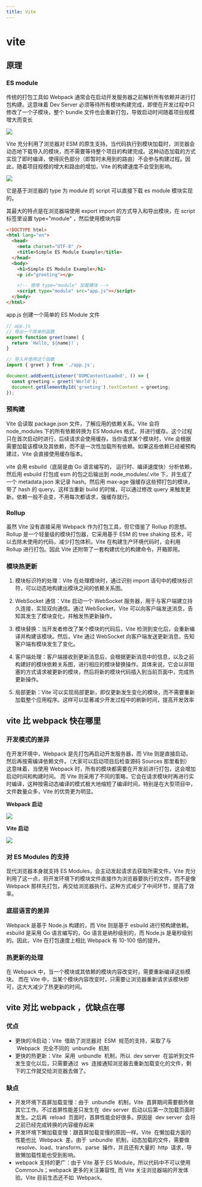 ```yaml
---
title: Vite
---
```


# vite

## 原理

### ES module

传统的打包工具如 Webpack 通常会在启动开发服务器之前解析所有依赖并进行打包构建。这意味着 Dev Server 必须等待所有模块构建完成，即使在开发过程中只修改了一个子模块，整个 bundle 文件也会重新打包，导致启动时间随着项目规模增大而变长

![](/images/vite/image1.jpg)

Vite 充分利用了浏览器对 ESM 的原生支持。当代码执行到模块加载时，浏览器会动态地下载导入的模块，而不需要等待整个项目的构建完成。这种动态加载的方式实现了即时编译，使得灰色部分（即暂时未用到的路由）不会参与构建过程。因此，随着项目规模的增大和路由的增加，Vite 的构建速度不会受到影响。

![](/images/vite/image2.jpg)

它是基于浏览器的 type 为 module 的 script 可以直接下载 es module 模块实现的。

其最大的特点是在浏览器端使用 export import 的方式导入和导出模块，在 script 标签里设置 type="module" ，然后使用模块内容

```html
<!DOCTYPE html>
<html lang="en">
  <head>
    <meta charset="UTF-8" />
    <title>Simple ES Module Example</title>
  </head>
  <body>
    <h1>Simple ES Module Example</h1>
    <p id="greeting"></p>

    <!-- 使用 type="module" 加载模块 -->
    <script type="module" src="app.js"></script>
  </body>
</html>
```

app.js 创建一个简单的 ES Module 文件

```js
// app.js
// 导出一个简单的函数
export function greet(name) {
  return `Hello, ${name}!`;
}

// 导入并使用这个函数
import { greet } from './app.js';

document.addEventListener('DOMContentLoaded', () => {
  const greeting = greet('World');
  document.getElementById('greeting').textContent = greeting;
});
```

### 预构建

Vite 会读取 package.json 文件，了解应用的依赖关系。Vite 会将 node_modules 下的所有依赖转换为 ES Modules 格式，并进行缓存。这个过程只在首次启动时进行，后续请求会使用缓存。当你请求某个模块时，Vite 会根据需要加载该模块及其依赖，而不是一次性加载所有依赖。如果这些依赖已经被预构建过，Vite 会直接使用缓存版本。

vite 会用 esbuild（底层是由 Go 语言编写的， 运行时、编译速度快）分析依赖，然后用 esbuild 打包成 esm 的包之后输出到 node_modules/.vite 下，并生成了一个 metadata.json 来记录 hash。然后用 max-age 强缓存这些预打包的模块，带了 hash 的 query。这样当重新 build 的时候，可以通过修改 query 来触发更新。依赖一般不会变，不用每次都请求，强缓存就行。

### Rollup

虽然 Vite 没有直接采用 Webpack 作为打包工具，但它借鉴了 Rollup 的思想。Rollup 是一个轻量级的模块打包器，它采用基于 ESM 的 tree shaking 技术，可以去除未使用的代码，减少打包体积。Vite 在构建生产环境代码时，会利用 Rollup 进行打包。因此 Vite 还附带了一套构建优化的构建命令，开箱即用。

### 模块热更新

1. 模块标识符的处理：Vite 在处理模块时，通过识别 import 语句中的模块标识符，可以动态地构建出模块之间的依赖关系图。

2. WebSocket 通信：Vite 启动一个 WebSocket 服务器，用于与客户端建立持久连接，实现双向通信。通过 WebSocket，Vite 可以向客户端发送消息，告知其发生了模块变化，并触发热更新操作。

3. 模块替换：当开发者修改了某个模块的代码后，Vite 检测到变化后，会重新编译并构建该模块。然后，Vite 通过 WebSocket 向客户端发送更新消息，告知客户端有模块发生了变化。

4. 客户端处理：客户端接收到更新消息后，会根据更新消息中的信息，以及之前构建好的模块依赖关系图，进行相应的模块替换操作。具体来说，它会以非阻塞的方式请求被更新的模块，然后将新的模块代码插入到当前页面中，完成热更新操作。

5. 局部更新：Vite 可以实现局部更新，即仅更新发生变化的模块，而不需要重新加载整个应用程序。这样可以显著减少开发过程中的刷新时间，提高开发效率

## vite 比 webpack 快在哪里

### 开发模式的差异

在开发环境中，Webpack 是先打包再启动开发服务器，而 Vite 则是直接启动，然后再按需编译依赖文件。（大家可以启动项目后检查源码 Sources 那里看到）
这意味着，当使用 Webpack 时，所有的模块都需要在开发前进行打包，这会增加启动时间和构建时间。
而 Vite 则采用了不同的策略，它会在请求模块时再进行实时编译，这种按需动态编译的模式极大地缩短了编译时间，特别是在大型项目中，文件数量众多，Vite 的优势更为明显。

**Webpack 启动**

![](/images/webpack/image59.jpg)

**Vite 启动**

![](/images/webpack/image60.jpg)

### 对 ES Modules 的支持

现代浏览器本身就支持 ES Modules，会主动发起请求去获取所需文件。Vite 充分利用了这一点，将开发环境下的模块文件直接作为浏览器要执行的文件，而不是像 Webpack 那样先打包，再交给浏览器执行。这种方式减少了中间环节，提高了效率。

### 底层语言的差异

Webpack 是基于 Node.js 构建的，而 Vite 则是基于 esbuild 进行预构建依赖。esbuild 是采用 Go 语言编写的，Go 语言是纳秒级别的，而 Node.js 是毫秒级别的。因此，Vite 在打包速度上相比 Webpack 有 10-100 倍的提升。

### 热更新的处理

在 Webpack 中，当一个模块或其依赖的模块内容改变时，需要重新编译这些模块。
而在 Vite 中，当某个模块内容改变时，只需要让浏览器重新请求该模块即可，这大大减少了热更新的时间。

## vite 对比 webpack ，优缺点在哪

### 优点

- 更快的冷启动：Vite  借助了浏览器对  ESM  规范的支持，采取了与  Webpack  完全不同的  unbundle  机制
- 更快的热更新：Vite  采用  unbundle  机制，所以  dev server  在监听到文件发生变化以后，只需要通过  ws  连接通知浏览器去重新加载变化的文件，剩下的工作就交给浏览器去做了。

### 缺点

- 开发环境下首屏加载变慢：由于  unbundle  机制，Vite  首屏期间需要额外做其它工作。不过首屏性能差只发生在  dev server  启动以后第一次加载页面时发生。之后再  reload  页面时，首屏性能会好很多。原因是  dev server  会将之前已经完成转换的内容缓存起来
- 开发环境下懒加载变慢：跟首屏加载变慢的原因一样。Vite  在懒加载方面的性能也比  Webpack  差。由于  unbundle  机制，动态加载的文件，需要做  resolve、load、transform、parse  操作，并且还有大量的  http  请求，导致懒加载性能也受到影响。
- webpack 支持的更广：由于 Vite 基于 ES Module，所以代码中不可以使用 CommonJs；webpack 更多的关注兼容性, 而 Vite 关注浏览器端的开发体验。Vite 目前生态还不如  Webpack。
